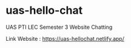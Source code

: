 # uas-hello-chat
UAS PTI LEC Semester 3
Website Chatting

Link Website : https://uas-hellochat.netlify.app/
